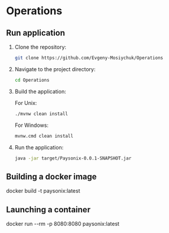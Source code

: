 # Operations

## Run application

1. Clone the repository:

    ```bash
    git clone https://github.com/Evgeny-Mosiychuk/Operations
    ```
2. Navigate to the project directory:

    ```bash
    cd Operations
    ```
3. Build the application:

    For Unix:

    ```bash
    ./mvnw clean install
    ```

    For Windows:

    ```bash
    mvnw.cmd clean install
    ```

4. Run the application:

    ```bash
    java -jar target/Paysonix-0.0.1-SNAPSHOT.jar
    ```

## Building a docker image

docker build -t paysonix:latest

## Launching a container

docker run --rm -p 8080:8080 paysonix:latest
